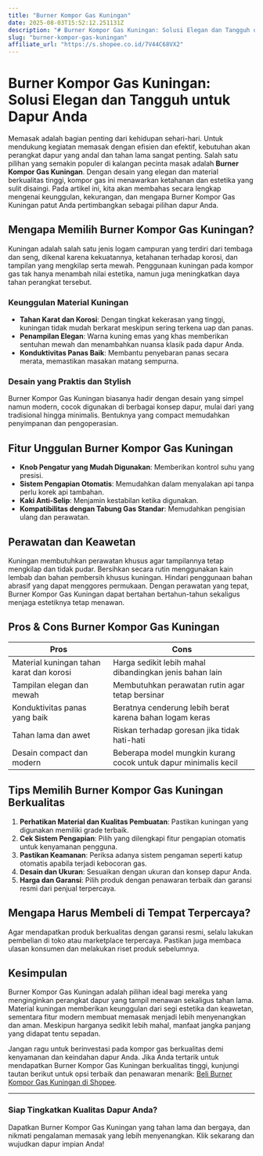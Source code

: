 ```yaml
---
title: "Burner Kompor Gas Kuningan"
date: 2025-08-03T15:52:12.251131Z
description: "# Burner Kompor Gas Kuningan: Solusi Elegan dan Tangguh untuk Dapur Anda..."
slug: "burner-kompor-gas-kuningan"
affiliate_url: "https://s.shopee.co.id/7V44C68VX2"
---
```

# Burner Kompor Gas Kuningan: Solusi Elegan dan Tangguh untuk Dapur Anda

Memasak adalah bagian penting dari kehidupan sehari-hari. Untuk mendukung kegiatan memasak dengan efisien dan efektif, kebutuhan akan perangkat dapur yang andal dan tahan lama sangat penting. Salah satu pilihan yang semakin populer di kalangan pecinta masak adalah **Burner Kompor Gas Kuningan**. Dengan desain yang elegan dan material berkualitas tinggi, kompor gas ini menawarkan ketahanan dan estetika yang sulit disaingi. Pada artikel ini, kita akan membahas secara lengkap mengenai keunggulan, kekurangan, dan mengapa Burner Kompor Gas Kuningan patut Anda pertimbangkan sebagai pilihan dapur Anda.

## Mengapa Memilih Burner Kompor Gas Kuningan?

Kuningan adalah salah satu jenis logam campuran yang terdiri dari tembaga dan seng, dikenal karena kekuatannya, ketahanan terhadap korosi, dan tampilan yang mengkilap serta mewah. Penggunaan kuningan pada kompor gas tak hanya menambah nilai estetika, namun juga meningkatkan daya tahan perangkat tersebut.

### Keunggulan Material Kuningan

- **Tahan Karat dan Korosi**: Dengan tingkat kekerasan yang tinggi, kuningan tidak mudah berkarat meskipun sering terkena uap dan panas.
- **Penampilan Elegan**: Warna kuning emas yang khas memberikan sentuhan mewah dan menambahkan nuansa klasik pada dapur Anda.
- **Konduktivitas Panas Baik**: Membantu penyebaran panas secara merata, memastikan masakan matang sempurna.

### Desain yang Praktis dan Stylish

Burner Kompor Gas Kuningan biasanya hadir dengan desain yang simpel namun modern, cocok digunakan di berbagai konsep dapur, mulai dari yang tradisional hingga minimalis. Bentuknya yang compact memudahkan penyimpanan dan pengoperasian.

## Fitur Unggulan Burner Kompor Gas Kuningan

- **Knob Pengatur yang Mudah Digunakan**: Memberikan kontrol suhu yang presisi.
- **Sistem Pengapian Otomatis**: Memudahkan dalam menyalakan api tanpa perlu korek api tambahan.
- **Kaki Anti-Selip**: Menjamin kestabilan ketika digunakan.
- **Kompatibilitas dengan Tabung Gas Standar**: Memudahkan pengisian ulang dan perawatan.

## Perawatan dan Keawetan

Kuningan membutuhkan perawatan khusus agar tampilannya tetap mengkilap dan tidak pudar. Bersihkan secara rutin menggunakan kain lembab dan bahan pembersih khusus kuningan. Hindari penggunaan bahan abrasif yang dapat menggores permukaan. Dengan perawatan yang tepat, Burner Kompor Gas Kuningan dapat bertahan bertahun-tahun sekaligus menjaga estetiknya tetap menawan.

## Pros & Cons Burner Kompor Gas Kuningan

| **Pros** | **Cons** |
|------------|------------|
| Material kuningan tahan karat dan korosi | Harga sedikit lebih mahal dibandingkan jenis bahan lain |
| Tampilan elegan dan mewah | Membutuhkan perawatan rutin agar tetap bersinar |
| Konduktivitas panas yang baik | Beratnya cenderung lebih berat karena bahan logam keras |
| Tahan lama dan awet | Riskan terhadap goresan jika tidak hati-hati |
| Desain compact dan modern | Beberapa model mungkin kurang cocok untuk dapur minimalis kecil |


## Tips Memilih Burner Kompor Gas Kuningan Berkualitas

1. **Perhatikan Material dan Kualitas Pembuatan**: Pastikan kuningan yang digunakan memiliki grade terbaik.
2. **Cek Sistem Pengapian**: Pilih yang dilengkapi fitur pengapian otomatis untuk kenyamanan pengguna.
3. **Pastikan Keamanan**: Periksa adanya sistem pengaman seperti katup otomatis apabila terjadi kebocoran gas.
4. **Desain dan Ukuran**: Sesuaikan dengan ukuran dan konsep dapur Anda.
5. **Harga dan Garansi**: Pilih produk dengan penawaran terbaik dan garansi resmi dari penjual terpercaya.

## Mengapa Harus Membeli di Tempat Terpercaya?

Agar mendapatkan produk berkualitas dengan garansi resmi, selalu lakukan pembelian di toko atau marketplace terpercaya. Pastikan juga membaca ulasan konsumen dan melakukan riset produk sebelumnya.

## Kesimpulan

Burner Kompor Gas Kuningan adalah pilihan ideal bagi mereka yang menginginkan perangkat dapur yang tampil menawan sekaligus tahan lama. Material kuningan memberikan keunggulan dari segi estetika dan keawetan, sementara fitur modern membuat memasak menjadi lebih menyenangkan dan aman. Meskipun harganya sedikit lebih mahal, manfaat jangka panjang yang didapat tentu sepadan.

Jangan ragu untuk berinvestasi pada kompor gas berkualitas demi kenyamanan dan keindahan dapur Anda. Jika Anda tertarik untuk mendapatkan Burner Kompor Gas Kuningan berkualitas tinggi, kunjungi tautan berikut untuk opsi terbaik dan penawaran menarik: [Beli Burner Kompor Gas Kuningan di Shopee](https://s.shopee.co.id/7V44C68VX2).

---

### Siap Tingkatkan Kualitas Dapur Anda?

Dapatkan Burner Kompor Gas Kuningan yang tahan lama dan bergaya, dan nikmati pengalaman memasak yang lebih menyenangkan. Klik sekarang dan wujudkan dapur impian Anda!